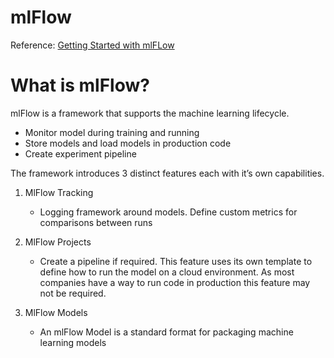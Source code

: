 # mlFlow

Reference: [Getting Started with mlFLow](https://towardsdatascience.com/getting-started-with-mlflow-52eff8c09c61)

# What is mlFlow?

mlFlow is a framework that supports the machine learning lifecycle.

- Monitor model during training and running
- Store models and load models in production code
- Create experiment pipeline

The framework introduces 3 distinct features each with it’s own capabilities.

1. MlFlow Tracking

   - Logging framework around models. Define custom metrics for comparisons between runs

2. MlFlow Projects

   - Create a pipeline if required. This feature uses its own template to define how to run the model on a cloud environment. As most companies have a way to run code in production this feature may not be required.

3. MlFlow Models

   - An mlFlow Model is a standard format for packaging machine learning models
